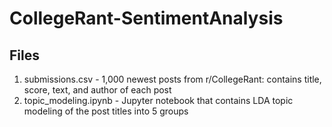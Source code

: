 # CollegeRant-SentimentAnalysis

## Files
1. submissions.csv - 1,000 newest posts from r/CollegeRant: contains title, score, text, and author of each post
2. topic_modeling.ipynb - Jupyter notebook that contains LDA topic modeling of the post titles into 5 groups

